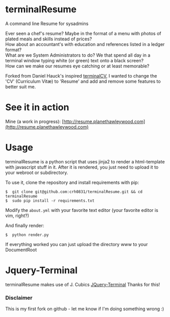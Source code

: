 # terminalResume

A command line Resume for sysadmins

Ever seen a chef's resume?  Maybe in the format of a menu with photos of plated meals and skills instead of prices?  
How about an accountant's with education and references listed in a ledger format?  
What are we System Administrators to do?  We that spend all day in a terminal window typing white (or green) text onto a black screen?  
How can we make our resumes eye catching or at least memorable?  

Forked from Daniel Hauck's inspired [terminalCV](https://github.com/hauckd/terminalCV), I wanted to change the 'CV' (Curriculum Vitæ) to 'Resume' and add and
remove some features to better suit me.

# See it in action

Mine (a work in progress): [http://resume.planethawleywood.com](http://resume.planethawleywood.com)

# Usage

terminalResume is a python script that uses jinja2 to render a html-template with javascript stuff in it.  After it is rendered, you just need to upload it to
your webroot or subdirectory.

To use it, clone the repository and install requirements with pip:

    $  git clone git@github.com:crh0831/terminalResume.git && cd terminalResume
    $  sudo pip install -r requirements.txt

Modify the `about.yml` with your favorite text editor (your favorite editor is vim, right?)

And finally render:

    $  python render.py

If everything worked you can just upload the directory www to your DocumentRoot 
  
# Jquery-Terminal

terminalResume makes use of J. Cubics [JQuery-Terminal](http://terminal.jcubic.pl/) 
Thanks for this!

### Disclaimer

This is my first fork on github - let me know if I'm doing something wrong :)

